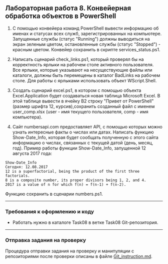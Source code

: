 ##                             Лабораторная работа 8. Конвейерная обработка объектов в PowerShell
1. С помощью конвейера команд PowerShell вывести информацию об именах и статусах всех служб, зарегистрированных на компьютере. Запущенные службы (статус "Running") должны выводиться на экран зеленым цветом, остановленные службы (статус "Stopped") - красным цветом. Конвейер сохранить в скрипте services_status.ps1.

2. Написать сценарий check_links.ps1, который проверял бы на корректность ярлыки на рабочем столе активного пользователя. Все ярлыки, которые указывают на несуществующие файлы или каталоги, должны быть перемещены в каталог BadLinks на рабочем столе. Для работы с ярлыками использовать объект WScript.Shell.

3. Создать сценарий excel.ps1, в котором с помощью объекта Excel.Application будет  создаваться новая таблица Microsoft Excel. В этой таблице вывести в ячейку B2 строку "Привет от PowerShell" (размер шрифта 12, курсив),сохранить созданный файл с именем user_comp.xlsx (user - имя текущего пользователя, comp - имя компьютера).

4. Cайт numbersapi.com предоставляет API, с помощью которых можно узнать интересные факты о числах или датах. Написать функцию Show-Date_Info, которая будет сообщать полученную с этого сайта информацию о числах, связанных с текущей датой (день, месяц, год).
Пример работы функции Show-Date_Info, запущенной 12 августа 2017 года:
```
Show-Date_Info 
Сегодня: 12.08.2017
12 is a superfactorial, being the product of the first three factorials.
8 is a composite number, its proper divisors being 1, 2, and 4.
2017 is a value of n for which f(n) = f(n-1) + f(n-2).
```
Функцию сохранить в сценарии numbers.ps1.

- - -

### Требования к оформлению и коду
* Работать нужно в каталоге Task08 в ветке Task08 Git-репозитория.

- - -

### Отправка задания на проверку
Процедура отправки задания на проверку и манипуляции с репозиториями после проверки описаны в файле [Git_instruction.md](Git_instruction.md).
